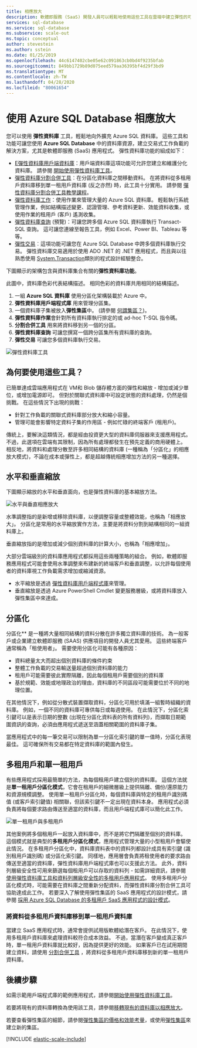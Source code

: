 ```yaml
---
title: 相應放大
description: 軟體即服務 (SaaS) 開發人員可以輕鬆地使用這些工具在雲端中建立彈性的可擴充資料庫
services: sql-database
ms.service: sql-database
ms.subservice: scale-out
ms.topic: conceptual
author: stevestein
ms.author: sstein
ms.date: 01/25/2019
ms.openlocfilehash: 44c6147402cbe05e62c091863cb0bd4f9235bfab
ms.sourcegitcommit: 849bb1729b89d075eed579aa36395bf4d29f3bd9
ms.translationtype: MT
ms.contentlocale: zh-TW
ms.lasthandoff: 04/28/2020
ms.locfileid: "80061654"
---
```

# <a name="scaling-out-with-azure-sql-database"></a>使用 Azure SQL Database 相應放大
您可以使用 **彈性資料庫** 工具，輕鬆地向外擴充 Azure SQL 資料庫。 這些工具和功能可讓您使用 **Azure SQL Database** 中的資料庫資源，建立交易式工作負載的解決方案，尤其是軟體即服務 (SaaS) 應用程式。 彈性資料庫功能的組成如下：

* [E彈性資料庫用戶端資料庫](sql-database-elastic-database-client-library.md)：用戶端資料庫這項功能可允許您建立和維護分化資料庫。  請參閱 [開始使用彈性資料庫工具](sql-database-elastic-scale-get-started.md)。
* [彈性資料庫分割合併工具](sql-database-elastic-scale-overview-split-and-merge.md)︰在分區化資料庫之間移動資料。 在將資料從多租用戶資料庫移到單一租用戶資料庫 (反之亦然) 時，此工具十分實用。 請參閱 [彈性資料庫分割合併工具教學課程](sql-database-elastic-scale-configure-deploy-split-and-merge.md)。
* [彈性資料庫工作](elastic-jobs-overview.md)：使用作業來管理大量的 Azure SQL 資料庫。 輕鬆執行系統管理作業，例如結構描述變更、認證管理、參考資料更新、效能資料收集，或使用作業的租用戶 (客戶) 遙測收集。
* [彈性資料庫查詢](sql-database-elastic-query-overview.md) (預覽)：可讓您跨多個 Azure SQL 資料庫執行 Transact-SQL 查詢。 這可讓您連線至報告工具，例如 Excel、Power BI、Tableau 等等。
* [彈性交易](sql-database-elastic-transactions-overview.md)︰這項功能可讓您在 Azure SQL Database 中跨多個資料庫執行交易。 彈性資料庫交易適用於使用 ADO .NET 的 .NET 應用程式，而且與以往熟悉使用 [System.Transaction](https://msdn.microsoft.com/library/system.transactions.aspx)類別的程式設計經驗整合。

下圖顯示的架構包含與資料庫集合有關的**彈性資料庫功能**。

此圖中，資料庫色彩代表結構描述。 相同色彩的資料庫共用相同的結構描述。

1. 一組 **Azure SQL 資料庫** 使用分區化架構裝載於 Azure 中。
2. **彈性資料庫用戶端程式庫** 用來管理分區集。
3. 一個資料庫子集被放入**彈性集區**中。 (請參閱 [何謂集區？](sql-database-elastic-pool.md))。
4. **彈性資料庫作業**會針對所有資料庫執行排定的或 ad-hoc T-SQL 指令碼。
5. **分割合併工具** 用來將資料移到另一個的分區。
6. **彈性資料庫查詢** 可讓您撰寫一個跨分區集所有資料庫的查詢。
7. **彈性交易** 可讓您多個資料庫執行交易。 

![彈性資料庫工具][1]

## <a name="why-use-the-tools"></a>為何要使用這些工具？
已簡單達成雲端應用程式在 VM和 Blob 儲存體方面的彈性和縮放 - 增加或減少單位，或增加電源即可。 但對於關聯式資料庫中可設定狀態的資料處理，仍然是個挑戰。 在這些情況下出現的挑戰：

* 針對工作負載的關聯式資料庫部分放大和縮小容量。
* 管理可能會影響特定資料子集的作用區 - 例如忙碌的終端客戶 (租用戶)。

傳統上，要解決這類情況，都是經由投資更大型的資料庫伺服器來支援應用程式。 不過，此選項在雲端有其限制，因為所有處理都發生在預先定義的商用硬體上。 相反地，將資料和處理分散至許多相同結構的資料庫 (一種稱為「分區化」的相應放大模式)，不論在成本或彈性上，都是超越傳統相應增加方法的另一種選擇。

## <a name="horizontal-and-vertical-scaling"></a>水平和垂直縮放
下圖顯示縮放的水平和垂直面向，也是彈性資料庫的基本縮放方法。

![水平與垂直相應放大][2]

水準調整指的是新增或移除資料庫，以便調整容量或整體效能，也稱為「相應放大」。 分區化是常用的水平縮放實作方法，主要是將資料分割到結構相同的一組資料庫上。  

垂直縮放指的是增加或減少個別資料庫的計算大小，也稱為「相應增加」。

大部分雲端級別的資料庫應用程式都採用這些兩種策略的組合。 例如，軟體即服務應用程式可能會使用水準調整來布建新的終端客戶和垂直調整，以允許每個使用者的資料庫視工作負載需求增加或縮減資源。

* 水平縮放是透過 [彈性資料庫用戶端程式庫](sql-database-elastic-database-client-library.md)來管理。
* 垂直縮放是透過 Azure PowerShell Cmdlet 變更服務層級，或將資料庫放入彈性集區中來達成。

## <a name="sharding"></a>分區化
分區化** 是一種將大量相同結構的資料分散在許多獨立資料庫的技術。 為一般客戶或企業建立軟體即服務 (SAAS) 供應項目的開發人員尤其愛用。 這些終端客戶通常稱為「租使用者」。 需要使用分區化可能有各種原因：  

* 資料總量太大而超出個別資料庫的條件約束
* 整體工作負載的交易輸送量超過個別資料庫的能力
* 租用戶可能需要彼此實際隔離，因此每個租用戶需要個別的資料庫
* 基於規範、效能或地理政治的理由，資料庫的不同區段可能需要位於不同的地理位置。

在其他情況下，例如從分散式裝置擷取資料，分區化可用於填滿一組暫時組織的資料庫。 例如，一個不同的資料庫可專供每日或每週使用。 在此情況下，分區化索引鍵可以是表示日期的整數 (出現在分區化資料表的所有資料列)，而擷取日期範圍資訊的查詢，必須由應用程式遞送至涵蓋相關範圍的資料庫子集。

當應用程式中的每一筆交易可以限制為單一分區化索引鍵的單一值時，分區化表現最佳。 這可確保所有交易都在特定資料庫的範圍內發生。

## <a name="multi-tenant-and-single-tenant"></a>多租用戶和單一租用戶
有些應用程式採用最簡單的方法，為每個租用戶建立個別的資料庫。 這個方法就是**單一租用戶分區化模式**，它會在租用戶的細微層級上提供隔離、備份/還原能力和資源規模調整。 使用單一租用戶分區化時，每個資料庫與特定的租用戶識別碼值 (或客戶索引鍵值) 相關聯，但該索引鍵不一定出現在資料本身。 應用程式必須負責將每個要求路由傳送至適當的資料庫，而且用戶端程式庫可以簡化此工作。

![單一租用戶與多租用戶][4]

其他案例將多個租用戶一起放入資料庫中，而不是將它們隔離至個別的資料庫。 這個模式就是典型的**多租用戶分區化模式**，應用程式管理大量的小型租用戶會驅使此情況。 在多租用戶分區化中，資料庫資料表中的資料列都設計成具有索引鍵 (識別租用戶識別碼) 或分區化索引鍵。 同樣地，應用層會負責將租使用者的要求路由傳送至適當的資料庫，彈性資料庫用戶端程式庫也可以支援此方法。 此外，資料列層級安全性可用來篩選每個租用戶可以存取的資料列 - 如需詳細資訊，請參閱[使用彈性資料庫工具和資料列層級安全性的多租用戶應用程式](sql-database-elastic-tools-multi-tenant-row-level-security.md)。 使用多租用戶分區化模式時，可能需要在資料庫之間重新分配資料，而彈性資料庫分割合併工具可協助達成此工作。 若要深入了解使用彈性集區的 SaaS 應用程式的設計模式，請參閱 [採用 Azure SQL Database 的多租用戶 SaaS 應用程式的設計模式](sql-database-design-patterns-multi-tenancy-saas-applications.md)。

### <a name="move-data-from-multiple-to-single-tenancy-databases"></a>將資料從多租用戶資料庫移到單一租用戶資料庫
當建立 SaaS 應用程式時，通常會提供試用版軟體給潛在客戶。 在此情況下，使用多租用戶資料庫來處理資料較符合成本效益。 不過，當潛在客戶變成真正客戶時，單一租用戶資料庫就比較好，因為提供更好的效能。 如果客戶已在試用期間建立資料，請使用 [分割合併工具](sql-database-elastic-scale-overview-split-and-merge.md) ，將資料從多租用戶資料庫移到新的單一租用戶資料庫。

## <a name="next-steps"></a>後續步驟
如需示範用戶端程式庫的範例應用程式，請參閱[開始使用彈性資料庫工具](sql-database-elastic-scale-get-started.md)。

若要將現有的資料庫轉換為使用該工具，請參閱[移轉現有的資料庫以相應放大](sql-database-elastic-convert-to-use-elastic-tools.md)。

若要查看彈性集區的細節，請參閱[彈性集區的價格和效能考量](sql-database-elastic-pool.md)，或使用[彈性集區](sql-database-elastic-pool-manage-portal.md)來建立新的集區。  

[!INCLUDE [elastic-scale-include](../../includes/elastic-scale-include.md)]

<!--Anchors-->
<!--Image references-->
[1]:./media/sql-database-elastic-scale-introduction/tools.png
[2]:./media/sql-database-elastic-scale-introduction/h_versus_vert.png
[3]:./media/sql-database-elastic-scale-introduction/overview.png
[4]:./media/sql-database-elastic-scale-introduction/single_v_multi_tenant.png

